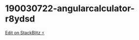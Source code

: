 # 190030722-angularcalculator-r8ydsd

[Edit on StackBlitz ⚡️](https://stackblitz.com/edit/190030722-angularcalculator-r8ydsd)